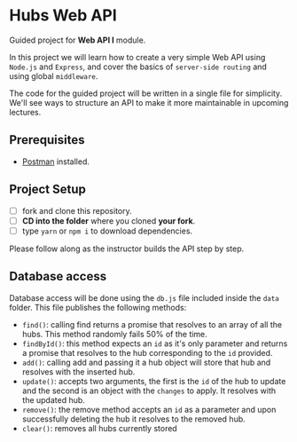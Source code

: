 # Hubs Web API

Guided project for **Web API I** module.

In this project we will learn how to create a very simple Web API using `Node.js` and `Express`, and cover the basics of `server-side routing` and using global `middleware`.

The code for the guided project will be written in a single file for simplicity. We'll see ways to structure an API to make it more maintainable in upcoming lectures.

## Prerequisites

- [Postman](https://www.getpostman.com/downloads/) installed.

## Project Setup

- [ ] fork and clone this repository.
- [ ] **CD into the folder** where you cloned **your fork**.
- [ ] type `yarn` or `npm i` to download dependencies.

Please follow along as the instructor builds the API step by step.

## Database access

Database access will be done using the `db.js` file included inside the `data` folder. This file publishes the following methods:

- `find()`: calling find returns a promise that resolves to an array of all the hubs. This method randomly fails 50% of the time. 
- `findById()`: this method expects an `id` as it's only parameter and returns a promise that resolves to the hub corresponding to the `id` provided.
- `add()`: calling add and passing it a hub object will store that hub and resolves with the inserted hub.
- `update()`: accepts two arguments, the first is the `id` of the hub to update and the second is an object with the `changes` to apply. It resolves with the updated hub.
- `remove()`: the remove method accepts an `id` as a parameter and upon successfully deleting the hub it resolves to the removed hub.
- `clear()`: removes all hubs currently stored
